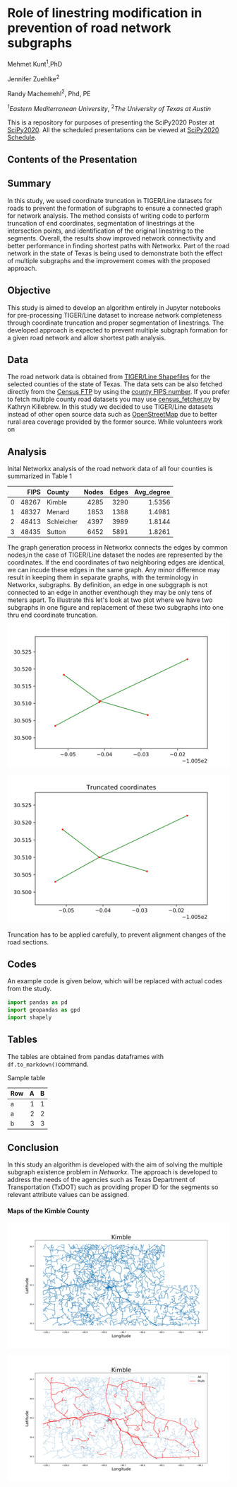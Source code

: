 # Role of linestring modification in prevention of road network subgraphs
Mehmet Kunt<sup>1</sup>,PhD

Jennifer Zuehlke<sup>2</sup>

Randy Machemehl<sup>2</sup>, Phd, PE

<sup>1</sup>_Eastern Mediterranean University_, <sup>2</sup>_The University of Texas at Austin_

This is a repository for purposes of presenting the SciPy2020 Poster at [SciPy2020](https://www.scipy2020.scipy.org). All the scheduled presentations can be viewed at [SciPy2020 Schedule](https://na.eventscloud.com/ehome/487022?&t=d2917a15274e1daf79d80a4253f01e7a).


## Contents of the Presentation



## Summary
In this study, we used coordinate truncation in TIGER/Line datasets for roads to prevent the formation of subgraphs to ensure a connected graph for network analysis. The method consists of writing code to perform truncation of end coordinates, segmentation of linestrings at the intersection points, and identification of the original linestring to the segments. Overall, the results show improved network connectivity and better performance in finding shortest paths with Networkx. Part of the road network in the state of Texas is being used to demonstrate both the effect of multiple subgraphs and the improvement comes with the proposed approach.

## Objective
This study is aimed to develop an algorithm entirely in Jupyter notebooks for pre-processing TIGER/Line dataset to increase network completeness through coordinate truncation and proper segmentation of linestrings.  The developed approach is expected to prevent multiple subgraph formation for a given road network and allow shortest path analysis.  

## Data

The road network data is obtained from [TIGER/Line Shapefiles](https://www.census.gov/cgi-bin/geo/shapefiles/index.php?year=2019&layergroup=Roads) for the selected counties of the state of Texas. The data sets can be also fetched directly from the [Census FTP](https://www2.census.gov/geo/tiger/TIGER2019/ROADS/) by using the [county FIPS number](https://tx.postcodebase.com/state_county). If you prefer to fetch multiple county road datasets you may use [census_fetcher.py](https://gist.github.com/flibbertigibbet/8092460) by Kathryn Killebrew. In this study we decided to use TIGER/Line datasets instead of other open source data such as [OpenStreetMap](https://download.geofabrik.de/index.html) due to better rural area coverage provided by the former source. While volunteers work on 

## Analysis

Inital Networkx analysis of the road network data of all four counties is summarized in Table 1

|    |   FIPS | County     |   Nodes |   Edges |   Avg_degree |
|---:|-------:|:-----------|-----------:|-----------:|-------------:|
|  0 |  48267 | Kimble     |       4285 |       3290 |       1.5356 |
|  1 |  48327 | Menard     |       1853 |       1388 |       1.4981 |
|  2 |  48413 | Schleicher |       4397 |       3989 |       1.8144 |
|  3 |  48435 | Sutton     |       6452 |       5891 |       1.8261 |

The graph generation process in Networkx connects the edges by common nodes,in the case of TIGER/Line dataset the nodes are represented by the coordinates.  If the end coordinates of two neighboring edges are identical, we can incude these edges in the same graph.  Any minor difference may result in keeping them in separate graphs, with the terminology in Networkx, subgraphs. By definition, an edge in one subggraph is not connected to an edge in another eventhough they may be only tens of meters apart. To illustrate this let's look at two plot where we have two subgraphs in one figure and replacement of these two subgraphs into one thru end coordinate truncation.
![Two subgraphs](img/two_subs_all1200.png)

![One subgraph](img/4_truncated_all1200.png)

Truncation has to be applied carefully, to prevent alignment changes of the road sections. 


## Codes


An example code is given below, which will be replaced with actual codes from the study.
```python
import pandas as pd
import geopandas as gpd
import shapely
```

## Tables
The tables are obtained from pandas dataframes with `df.to_markdown()`command.

Sample table

| Row  |    A |    B |
| :--- | ---: | ---: |
| a    |    1 |    1 |
| a    |    2 |    2 |
| b    |    3 |    3 |

## Conclusion

 In this study an algorithm is developed with the aim of solving the multiple subgraph existence problem in *Networkx*. The approach is developed to address the needs of the agencies such as Texas Department of Transportation (TxDOT) such as providing proper ID for the segments so relevant attribute values can be assigned.    



#### Maps of the Kimble County

![A-Kimble](img/A-Kimble.png)

![B-Kimble](img/B-Kimblemulti.png)
